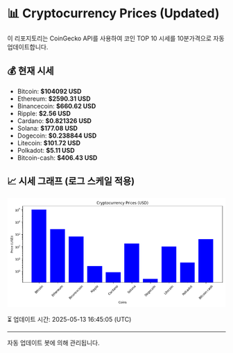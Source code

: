 
# 📊 Cryptocurrency Prices (Updated)

이 리포지토리는 CoinGecko API를 사용하여 코인 TOP 10 시세를 10분가격으로 자동 업데이트합니다.

## 💰 현재 시세
- Bitcoin: **$104092 USD**
- Ethereum: **$2590.31 USD**
- Binancecoin: **$660.62 USD**
- Ripple: **$2.56 USD**
- Cardano: **$0.821326 USD**
- Solana: **$177.08 USD**
- Dogecoin: **$0.238844 USD**
- Litecoin: **$101.72 USD**
- Polkadot: **$5.11 USD**
- Bitcoin-cash: **$406.43 USD**

## 📈 시세 그래프 (로그 스케일 적용)
![Crypto Prices](crypto_prices.png)

⏳ 업데이트 시간: 2025-05-13 16:45:05 (UTC)

---
자동 업데이트 봇에 의해 관리됩니다.
